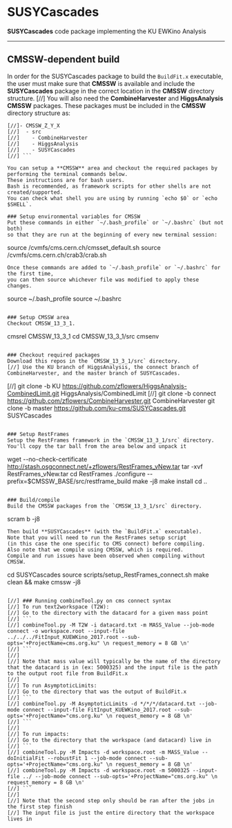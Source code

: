 # SUSYCascades
**SUSYCascades** code package implementing the KU EWKino Analysis

---------------------
CMSSW-dependent build 
---------------------

In order for the SUSYCascades package to build the `BuildFit.x` executable,
the user must make sure that **CMSSW** is available and include the **SUSYCascades** package
in the correct location in the **CMSSW** directory structure.
[//] You will also need the **CombineHarvester** and **HiggsAnalysis** **CMSSW** packages.
These packages must be included in the **CMSSW** directory structure as:
```
[//]- CMSSW_Z_Y_X
[//]  - src
[//]    - CombineHarvester
[//]    - HiggsAnalysis
[//]    - SUSYCascades
[//] ```

You can setup a **CMSSW** area and checkout the required packages by performing the terminal commands below. 
These instructions are for bash users.
Bash is recommended, as framework scripts for other shells are not created/supported.
You can check what shell you are using by running `echo $0` or `echo $SHELL`.

### Setup environmental variables for CMSSW
Put these commands in either `~/.bash_profile` or `~/.bashrc` (but not both)
so that they are run at the beginning of every new terminal session:
```
source /cvmfs/cms.cern.ch/cmsset_default.sh
source /cvmfs/cms.cern.ch/crab3/crab.sh
```    
Once these commands are added to `~/.bash_profile` or `~/.bashrc` for the first time,
you can then source whichever file was modified to apply these changes.
```
source ~/.bash_profile
source ~/.bashrc
```

### Setup CMSSW area
Checkout CMSSW_13_3_1.
```
cmsrel CMSSW_13_3_1
cd CMSSW_13_3_1/src
cmsenv
```
    
### Checkout required packages
Download this repos in the `CMSSW_13_3_1/src` directory.
[//] Use the KU branch of HiggsAnalysis, the connect branch of CombineHarvester, and the master branch of SUSYCascades.
```
[//] git clone -b KU https://github.com/zflowers/HiggsAnalysis-CombinedLimit.git HiggsAnalysis/CombinedLimit
[//] git clone -b connect https://github.com/zflowers/CombineHarvester.git CombineHarvester
git clone -b master https://github.com/ku-cms/SUSYCascades.git SUSYCascades
```

### Setup RestFrames
Setup the RestFrames framework in the `CMSSW_13_3_1/src` directory.
You'll copy the tar ball from the area below and unpack it
```
wget --no-check-certificate http://stash.osgconnect.net/+zflowers/RestFrames_vNew.tar
tar -xvf RestFrames_vNew.tar
cd RestFrames
./configure --prefix=$CMSSW_BASE/src/restframe_build
make -j8
make install
cd ..
```

### Build/compile
Build the CMSSW packages from the `CMSSW_13_3_1/src` directory.
```
scram b -j8
```
Then build **SUSYCascades** (with the `BuildFit.x` executable).
Note that you will need to run the RestFrames setup script
(in this case the one specific to CMS connect) before compiling.
Also note that we compile using CMSSW, which is required.
Compile and run issues have been observed when compiling without CMSSW.
```
cd SUSYCascades
source scripts/setup_RestFrames_connect.sh
make clean && make cmssw -j8
```

[//] ### Running combineTool.py on cms connect syntax
[//] To run text2workspace (T2W):
[//] Go to the directory with the datacard for a given mass point
[//] ```
[//] combineTool.py -M T2W -i datacard.txt -m MASS_Value --job-mode connect -o workspace.root --input-file ../../../FitInput_KUEWKino_2017.root --sub-opts='+ProjectName=cms.org.ku" \n request_memory = 8 GB \n'
[//] ```
[//] 
[//] Note that mass value will typically be the name of the directory that the datacard is in (ex: 5000325) and the input file is the path to the output root file from BuildFit.x
[//] 
[//] To run AsymptoticLimits:
[//] Go to the directory that was the output of BuildFit.x 
[//] ```
[//] combineTool.py -M AsymptoticLimits -d */*/*/datacard.txt --job-mode connect --input-file FitInput_KUEWKino_2017.root --sub-opts='+ProjectName="cms.org.ku" \n request_memory = 8 GB \n'
[//] ```
[//] 
[//] To run impacts:
[//] Go to the directory that the workspace (and datacard) live in
[//] ```
[//] combineTool.py -M Impacts -d workspace.root -m MASS_Value --doInitialFit --robustFit 1 --job-mode connect --sub-opts='+ProjectName="cms.org.ku" \n request_memory = 8 GB \n'
[//] combineTool.py -M Impacts -d workspace.root -m 5000325 --input-file ../ --job-mode connect --sub-opts='+ProjectName="cms.org.ku" \n request_memory = 8 GB \n' 
[//] ```
[//] 
[//] Note that the second step only should be ran after the jobs in the first step finish
[//] The input file is just the entire directory that the workspace lives in
